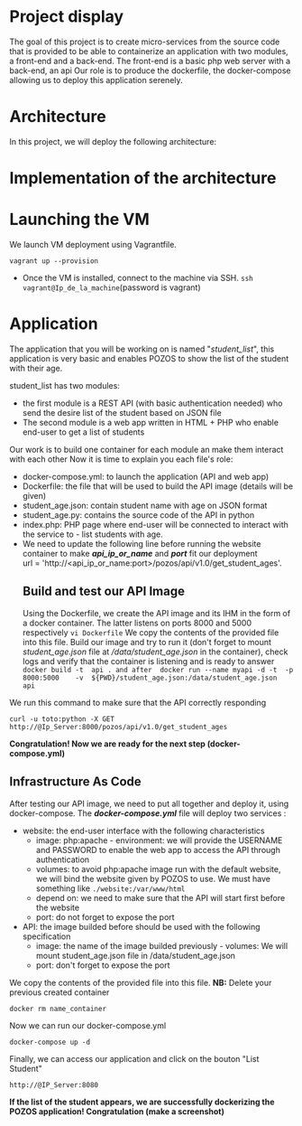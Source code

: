   
# Project display

  
The goal of this project is to create micro-services from the source code that is provided to be able to containerize an application with two modules, a front-end and a back-end. The front-end is a basic php web server with a back-end, an api Our role is to produce the dockerfile, the docker-compose allowing us to deploy this application serenely.

# Architecture 

  
In this project, we will deploy the following architecture:

#   Implementation of the architecture
#   Launching the VM
 We launch VM deployment using Vagrantfile.
 
    vagrant up --provision

 - Once the VM is installed, connect to the machine via SSH.
  `ssh vagrant@Ip_de_la_machine`(password is vagrant)
  
# Application

The application that you will be working on is named "_student_list_", this application is very basic and enables POZOS to show the list of the student with their age.

student_list has two modules:

-   the first module is a REST API (with basic authentication needed) who send the desire list of the student based on JSON file
-   The second module is a web app written in HTML + PHP who enable end-user to get a list of students

Our work is to build one container for each module an make them interact with each other
Now it is time to explain you each file's role:
 

 - docker-compose.yml: to launch the application (API and web app)
 - Dockerfile: the file that will be used to build the API image (details will be given)
 -  student_age.json: contain student name with age on JSON format
 - student_age.py: contains the source code of the API in python
 - index.php: PHP page where end-user will be connected to interact with the service to - list students with age. 
 - We need to update the following line before running the website container to make  _**api_ip_or_name**_  and  _**port**_  fit our deployment  
 url = 'http://<api_ip_or_name:port>/pozos/api/v1.0/get_student_ages'.
   ## Build and test our API Image
   Using the Dockerfile, we create the API image and its IHM in the form of a docker container. The latter listens on ports 8000 and 5000 respectively 
  `vi Dockerfile`
 We copy the contents of the provided file into this file.
 Build our image and try to run it (don't forget to mount  _student_age.json_  file at  _/data/student_age.json_  in the container), check logs and verify that the container is listening and is ready to answer
 `docker build -t  api . and after 
     docker run --name myapi -d -t  -p 8000:5000    -v  ${PWD}/student_age.json:/data/student_age.json  api`

We run this command to make sure that the API correctly responding 

`curl -u toto:python -X GET http://@Ip_Server:8000/pozos/api/v1.0/get_student_ages`

**Congratulation! Now we are ready for the next step (docker-compose.yml)**
    

##  Infrastructure As Code

After testing our API image, we need to put all together and deploy it, using docker-compose.
The  _**docker-compose.yml**_  file will deploy two services :
-   website: the end-user interface with the following characteristics
    -   image: php:apache - environment: we will provide the USERNAME and PASSWORD to enable the web app to access the API through authentication
    -   volumes: to avoid php:apache image run with the default website, we will bind the website given by POZOS to use. We must have something like  `./website:/var/www/html`
    -   depend on: we need to make sure that the API will start first before the website
    -   port: do not forget to expose the port
-   API: the image builded before should be used with the following specification
    -   image: the name of the image builded previously - volumes: We will mount student_age.json file in /data/student_age.json
    -   port: don't forget to expose the port

We copy the contents of the provided file into this file.
**NB:** Delete your previous created container

    docker rm name_container

Now we can run our docker-compose.yml

    docker-compose up -d
Finally, we can access our application and click on the bouton "List Student"

    http://@IP_Server:8080

**If the list of the student appears, we are successfully dockerizing the POZOS application! Congratulation (make a screenshot)**
